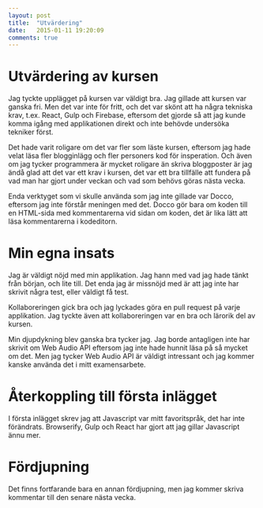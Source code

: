 ```yaml
---
layout: post
title:  "Utvärdering"
date:   2015-01-11 19:20:09
comments: true
---
```


# Utvärdering av kursen

Jag tyckte upplägget på kursen var väldigt bra. Jag gillade att kursen var ganska
fri. Men det var inte för fritt, och det var skönt att ha några tekniska krav,
t.ex. React, Gulp och Firebase, eftersom det gjorde så att jag kunde komma igång
med applikationen direkt och inte behövde undersöka tekniker först.

Det hade varit roligare om det var fler som läste kursen, eftersom jag hade
velat läsa fler blogginlägg och fler personers kod för insperation. Och även om
jag tycker programmera är mycket roligare än skriva bloggposter är jag ändå
glad att det var ett krav i kursen, det var ett bra tillfälle att fundera på
vad man har gjort under veckan och vad som behövs göras nästa vecka.

Enda verktyget som vi skulle använda som jag inte gillade var Docco, eftersom
jag inte förstår meningen med det. Docco gör bara om koden till en HTML-sida
med kommentarerna vid sidan om koden, det är lika lätt att läsa kommentarerna
i kodeditorn.


# Min egna insats

Jag är väldigt nöjd med min applikation. Jag hann med vad jag hade tänkt från
början, och lite till. Det enda jag är missnöjd med är att jag inte har skrivit
några test, eller väldigt få test.

Kollaboreringen gick bra och jag lyckades göra en pull request på varje
applikation. Jag tyckte även att kollaboreringen var en bra och lärorik del av
kursen.

Min djupdykning blev ganska bra tycker jag. Jag borde antagligen inte har
skrivit om Web Audio API eftersom jag inte hade hunnit läsa på så mycket om
det. Men jag tycker Web Audio API är väldigt intressant och jag kommer kanske
använda det i mitt examensarbete.


# Återkoppling till första inlägget

I första inlägget skrev jag att Javascript var mitt favoritspråk, det har inte
förändrats. Browserify, Gulp och React har gjort att jag gillar Javascript
ännu mer.


# Fördjupning

Det finns fortfarande bara en annan fördjupning, men jag kommer skriva
kommentar till den senare nästa vecka.
